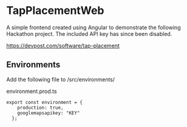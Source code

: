 # TapPlacementWeb

A simple frontend created using Angular to demonstrate the following Hackathon project. The included API key has since been disabled. 

https://devpost.com/software/tap-placement

## Environments

Add the following file to /src/environments/

environment.prod.ts

```
export const environment = {
    production: true,
    googlemapsapikey: "KEY"
  };
```